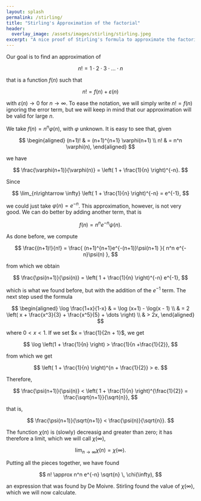```yaml
---
layout: splash
permalink: /stirling/
title: "Stirling's Approximation of the factorial"
header:
  overlay_image: /assets/images/stirling/stirling.jpeg
excerpt: "A nice proof of Stirling's formula to approximate the factorial of a number n."
---
```


Our goal is to find an approximation of

$$
n! = 1 \cdot 2 \cdot 3 \cdot \ldots \cdot n
$$

that is a function $f(n)$ such that

$$
n! = f(n) + \varepsilon(n)
$$

with $\varepsilon(n) \rightarrow 0$ for $n \rightarrow \infty$. To ease the notation, we will simply write $n! = f(n)$ ignoring the error term, but we will keep in mind that our approximation will be valid for large $n$. 

We take $f(n) = n^n \varphi(n)$, with $\varphi$ unknown. It is easy to see that, given

$$
\begin{aligned}
(n+1)! & = (n+1)^{n+1} \varphi(n+1) \\
n! & = n^n \varphi(n),
\end{aligned}
$$

we have

$$
\frac{\varphi(n+1)}{\varphi(n)} = 
\left(
1 + \frac{1}{n}
\right)^{-n}.
$$

Since

$$
\lim_{n\rightarrow \infty} \left(
1 + \frac{1}{n}
\right)^{-n} = e^{-1},
$$

we could just take $\varphi(n) = e^{-n}$. This approximation, however, is not very good. We can do better by adding another term, that is

$$
f(n) = n^n e^{-n} \psi(n).
$$


As done before, we compute

$$
\frac{(n+1)!}{n!} = 
\frac{
(n+1)^{n+1}e^{-(n+1)}\psi(n+1)
}{
n^n e^{-n}\psi(n)
},
$$

from which we obtain

$$
\frac{\psi(n+1)}{\psi(n)} = \left(
1 + \frac{1}{n}
\right)^{-n} e^{-1},
$$

which is what we found before, but with the addition of the $e^{-1}$ term. The next step used the formula

$$
\begin{aligned}
\log \frac{1+x}{1-x} & = \log (x+1) - \log(x - 1) \\
& = 2 \left(
x + \frac{x^3}{3} + \frac{x^5}{5} + \dots
\right) \\
& > 2x,
\end{aligned}
$$

where $0 < x < 1$. If we set $x = \frac{1}{2n + 1}$, we get

$$
\log \left(1 + \frac{1}{n} \right) > \frac{1}{n +\frac{1}{2}},
$$

from which we get

$$
\left(
1 + \frac{1}{n}
\right)^{n + \frac{1}{2}} > e.
$$

Therefore,

$$
\frac{\psi(n+1)}{\psi(n)} < \left( 1 + \frac{1}{n} \right)^{\frac{1}{2}} = \frac{\sqrt{n+1}}{\sqrt{n}},
$$

that is,

$$
\frac{\psi(n+1)}{\sqrt{n+1}} < \frac{\psi(n)}{\sqrt{n}}.
$$

The function $\chi(n)$ is (slowly) decreasig and greater than zero; it has therefore a limit, which we will call $\chi(\infty)$,

$$
\lim_{n\rightarrow \infty} \chi(n) = \chi(\infty).
$$

Putting all the pieces together, we have found

$$
n! \approx n^n e^{-n} \sqrt{n} \, \chi(\infty),
$$

an expression that was found by De Moivre. Stirling found the value of $\chi(\infty)$, which we will now calculate.




```python

```
